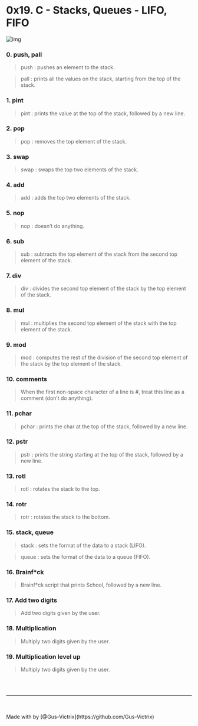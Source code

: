 <h1> 0x19. C - Stacks, Queues - LIFO, FIFO </h1>

![img](https://miro.medium.com/max/1000/0*-y92CX3NIm9SkYSx.png)

<h3>0. push, pall </h3>

> push : pushes an element to the stack.

> pall : prints all the values on the stack, starting from the top of the stack.

<h3>1. pint </h3>

> pint : prints the value at the top of the stack, followed by a new line.


<h3>2. pop </h3>

> pop :  removes the top element of the stack.
<h3>3. swap </h3>

> swap : swaps the top two elements of the stack.
<h3>4. add </h3>

> add : adds the top two elements of the stack.
<h3>5. nop </h3>

> nop : doesn’t do anything.
<h3>6. sub </h3>

> sub : subtracts the top element of the stack from the second top element of the stack.
<h3>7. div </h3>

> div : divides the second top element of the stack by the top element of the stack.
<h3>8. mul </h3>

> mul : multiplies the second top element of the stack with the top element of the stack.
<h3>9. mod </h3>

> mod : computes the rest of the division of the second top element of the stack by the top element of the stack.
<h3>10. comments </h3>

> When the first non-space character of a line is #, treat this line as a comment (don’t do anything).
<h3>11. pchar </h3>

> pchar : prints the char at the top of the stack, followed by a new line.
<h3>12. pstr </h3>

> pstr : prints the string starting at the top of the stack, followed by a new line.
<h3>13. rotl </h3>

> rotl : rotates the stack to the top.
<h3>14. rotr </h3>

> rotr : rotates the stack to the bottom.
<h3>15. stack, queue </h3>

> stack : sets the format of the data to a stack (LIFO).

> queue : sets the format of the data to a queue (FIFO).
<h3>16. Brainf*ck </h3>

> Brainf*ck script that prints School, followed by a new line.
<h3>17. Add two digits </h3>

> Add two digits given by the user.
<h3>18. Multiplication </h3>

> Multiply two digits given by the user.
<h3>19. Multiplication level up </h3>

> Multiply two digits given by the user.

<br><br>
<hr>
<br><br>
Made with by [@Gus-Victrix](https://github.com/Gus-Victrix)
